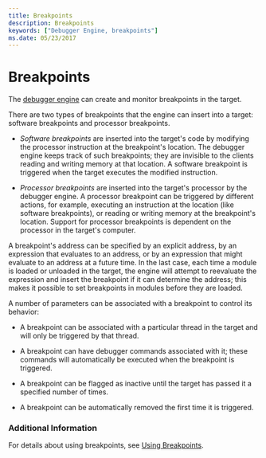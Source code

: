 ```yaml
---
title: Breakpoints
description: Breakpoints
keywords: ["Debugger Engine, breakpoints"]
ms.date: 05/23/2017
---
```


# Breakpoints


The [debugger engine](introduction.md#debugger-engine) can create and monitor breakpoints in the target.

There are two types of breakpoints that the engine can insert into a target: software breakpoints and processor breakpoints.

-   *Software breakpoints* are inserted into the target's code by modifying the processor instruction at the breakpoint's location. The debugger engine keeps track of such breakpoints; they are invisible to the clients reading and writing memory at that location. A software breakpoint is triggered when the target executes the modified instruction.

-   *Processor breakpoints* are inserted into the target's processor by the debugger engine. A processor breakpoint can be triggered by different actions, for example, executing an instruction at the location (like software breakpoints), or reading or writing memory at the breakpoint's location. Support for processor breakpoints is dependent on the processor in the target's computer.

A breakpoint's address can be specified by an explicit address, by an expression that evaluates to an address, or by an expression that might evaluate to an address at a future time. In the last case, each time a module is loaded or unloaded in the target, the engine will attempt to reevaluate the expression and insert the breakpoint if it can determine the address; this makes it possible to set breakpoints in modules before they are loaded.

A number of parameters can be associated with a breakpoint to control its behavior:

-   A breakpoint can be associated with a particular thread in the target and will only be triggered by that thread.

-   A breakpoint can have debugger commands associated with it; these commands will automatically be executed when the breakpoint is triggered.

-   A breakpoint can be flagged as inactive until the target has passed it a specified number of times.

-   A breakpoint can be automatically removed the first time it is triggered.

### <span id="additional_information"></span><span id="ADDITIONAL_INFORMATION"></span>Additional Information

For details about using breakpoints, see [Using Breakpoints](setting-breakpoints.md).

 

 